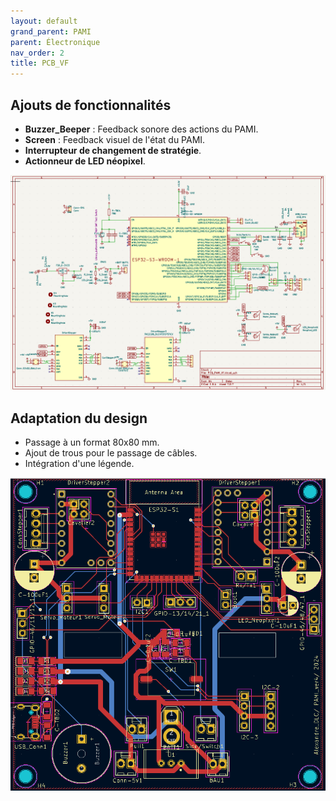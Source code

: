 ```yaml
---
layout: default
grand_parent: PAMI
parent: Électronique
nav_order: 2
title: PCB_VF
---
```


## Ajouts de fonctionnalités

- **Buzzer_Beeper** : Feedback sonore des actions du PAMI.
- **Screen** : Feedback visuel de l'état du PAMI.
- **Interrupteur de changement de stratégie**.
- **Actionneur de LED néopixel**.

![Schéma](../images/SchematicPAMIVF.webp)

## Adaptation du design

- Passage à un format 80x80 mm.
- Ajout de trous pour le passage de câbles.
- Intégration d'une légende.

![PCB](../images/PCBPAMIVF.webp)

